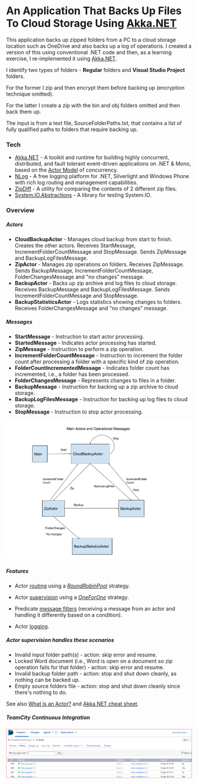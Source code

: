 # An Application That Backs Up Files To Cloud Storage Using [Akka.NET]

This application backs up zipped folders from a PC to a cloud storage location such as OneDrive and also backs up a log of operations. 
I created a version of this using conventional .NET code and then, as a learning exercise, I re-implemented it using [Akka.NET]. 

I identify two types of folders - __Regular__ folders and __Visual Studio Project__ folders. 

For the former I zip and then encrypt them before backing up (encryption technique omitted).

For the latter I create a zip with the bin and obj folders omitted and then back them up.

The input is from a text file, SourceFolderPaths.txt, that contains a list of fully qualified paths to folders that require backing up.

### Tech

* [Akka.NET] - A toolkit and runtime for building highly concurrent, distributed, and fault tolerant event-driven applications on .NET & Mono, based on the [Actor Model] of concurrency.
* [NLog] - A free logging platform for .NET, Silverlight and Windows Phone with rich log routing and management capabilities.
* [ZipDiff] - A utility for comparing the contents of 2 different zip files.
* [System.IO.Abstractions] - A library for testing System.IO.


### Overview

##### Actors

* __CloudBackupActor__ - Manages cloud backup from start to finish. Creates the other actors. Receives StartMessage, IncrementFolderCountMessage and StopMessage. Sends ZipMessage and BackupLogFilesMessage.
* __ZipActor__ - Manages zip operations on folders. Receives ZipMessage. Sends BackupMessage, IncrementFolderCountMessage, FolderChangesMessage and "no changes" message. 
* __BackupActor__ - Backs up zip archive and log files to cloud storage. Receives BackupMessage and BackupLogFilesMessage. Sends IncrementFolderCountMessage and StopMessage.
* __BackupStatisticsActor__ - Logs statistics showing changes to folders. Receives FolderChangesMessage and "no changes" message.
  
##### Messages

* __StartMessage__ - Instruction to start actor processing.
* __StartedMessage__ - Indicates actor processing has started.
* __ZipMessage__ - Instruction to perform a zip operation.
* __IncrementFolderCountMessage__ - Instruction to increment the folder count after processing a folder with a specific kind of zip operation.
* __FolderCountIncrementedMessage__ - Indicates folder count has incremented, i.e., a folder has been processed.
* __FolderChangesMessage__ - Represents changes to files in a folder.
* __BackupMessage__ - Instruction for backing up a zip archive to cloud storage.
* __BackupLogFilesMessage__ - Instruction for backing up log files to cloud storage.
* __StopMessage__ - Instruction to stop actor processing.

![Actors and Messages](Images/ActorHierarchy.png)

##### Features

* Actor [routing] using a _[RoundRobinPool]_ strategy.

* Actor [supervision] using a _[OneForOne]_ strategy.

* Predicate [message filters] (receiving a message from an actor and handling it differently based on a condition).

* Actor [logging].



##### Actor supervision handles these scenarios

* Invalid input folder path(s) - action: skip error and resume.
* Locked Word document (i.e., Word is open on a document so zip operation fails for that folder) - action: skip error and resume.
* Invalid backup folder path - action: stop and shut down cleanly, as nothing can be backed up.
* Empty source folders file - action: stop and shut down cleanly since there's nothing to do.

See also [What is an Actor?] and [Akka.NET cheat sheet].

##### TeamCity Continuous Integration

![TeamCity Results](Images/TeamCity.PNG)

[Actor Model]: <https://en.wikipedia.org/wiki/Actor_model>
[Akka.NET]: <http://getakka.net/>
[NLog]: <http://nlog-project.org/>
[ZipDiff]: <https://github.com/leekelleher/ZipDiff/>
[System.IO.Abstractions]: <https://github.com/tathamoddie/System.IO.Abstractions/>
[What is an Actor?]: <https://petabridge.com/blog/akkadotnet-what-is-an-actor/>
[Akka.NET cheat sheet]: <http://dontcodetired.com/live/downloads/akkacheat/AkkaDotNetCheatSheet.pdf>
[routing]: <http://getakka.net/docs/working-with-actors/Routers/>
[RoundRobinPool]: <http://getakka.net/docs/working-with-actors/Routers#roundrobin>
[supervision]: <http://getakka.net/docs/concepts/supervision/>
[OneForOne]: <http://getakka.net/docs/concepts/supervision#one-for-one-strategy-vs-all-for-one-strategy>
[logging]: <http://getakka.net/docs/Logging/>
[message filters]: <http://dontcodetired.com/blog/post/Using-Predicates-in-AkkaNET-Receive-Actors.aspx>
